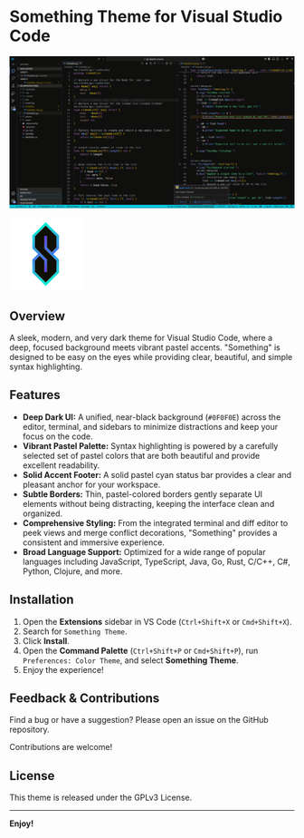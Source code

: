 # Something Theme for Visual Studio Code

![Something Theme Preview](images/preview.png)

![something-theme](images/super-s.png)

## Overview

A sleek, modern, and very dark theme for Visual Studio Code, where a deep, focused background meets vibrant pastel accents. "Something" is designed to be easy on the eyes while providing clear, beautiful, and simple syntax highlighting.

## Features

* **Deep Dark UI:** A unified, near-black background (`#0F0F0E`) across the editor, terminal, and sidebars to minimize distractions and keep your focus on the code.
* **Vibrant Pastel Palette:** Syntax highlighting is powered by a carefully selected set of pastel colors that are both beautiful and provide excellent readability.
* **Solid Accent Footer:** A solid pastel cyan status bar provides a clear and pleasant anchor for your workspace.
* **Subtle Borders:** Thin, pastel-colored borders gently separate UI elements without being distracting, keeping the interface clean and organized.
* **Comprehensive Styling:** From the integrated terminal and diff editor to peek views and merge conflict decorations, "Something" provides a consistent and immersive experience.
* **Broad Language Support:** Optimized for a wide range of popular languages including JavaScript, TypeScript, Java, Go, Rust, C/C++, C#, Python, Clojure, and more.

## Installation

1. Open the **Extensions** sidebar in VS Code (`Ctrl+Shift+X` or `Cmd+Shift+X`).
2. Search for `Something Theme`.
3. Click **Install**.
4. Open the **Command Palette** (`Ctrl+Shift+P` or `Cmd+Shift+P`), run `Preferences: Color Theme`, and select **Something Theme**.
5. Enjoy the experience!

## Feedback & Contributions

Find a bug or have a suggestion? Please open an issue on the GitHub repository.

Contributions are welcome!

## License

This theme is released under the GPLv3 License.

---

**Enjoy!**
